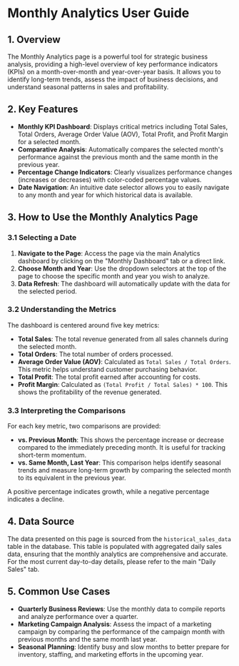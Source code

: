 # Monthly Analytics User Guide

## 1. Overview

The Monthly Analytics page is a powerful tool for strategic business analysis, providing a high-level overview of key performance indicators (KPIs) on a month-over-month and year-over-year basis. It allows you to identify long-term trends, assess the impact of business decisions, and understand seasonal patterns in sales and profitability.

## 2. Key Features

- **Monthly KPI Dashboard**: Displays critical metrics including Total Sales, Total Orders, Average Order Value (AOV), Total Profit, and Profit Margin for a selected month.
- **Comparative Analysis**: Automatically compares the selected month's performance against the previous month and the same month in the previous year.
- **Percentage Change Indicators**: Clearly visualizes performance changes (increases or decreases) with color-coded percentage values.
- **Date Navigation**: An intuitive date selector allows you to easily navigate to any month and year for which historical data is available.

## 3. How to Use the Monthly Analytics Page

### 3.1 Selecting a Date

1.  **Navigate to the Page**: Access the page via the main Analytics dashboard by clicking on the "Monthly Dashboard" tab or a direct link.
2.  **Choose Month and Year**: Use the dropdown selectors at the top of the page to choose the specific month and year you wish to analyze.
3.  **Data Refresh**: The dashboard will automatically update with the data for the selected period.

### 3.2 Understanding the Metrics

The dashboard is centered around five key metrics:

-   **Total Sales**: The total revenue generated from all sales channels during the selected month.
-   **Total Orders**: The total number of orders processed.
-   **Average Order Value (AOV)**: Calculated as `Total Sales / Total Orders`. This metric helps understand customer purchasing behavior.
-   **Total Profit**: The total profit earned after accounting for costs.
-   **Profit Margin**: Calculated as `(Total Profit / Total Sales) * 100`. This shows the profitability of the revenue generated.

### 3.3 Interpreting the Comparisons

For each key metric, two comparisons are provided:

-   **vs. Previous Month**: This shows the percentage increase or decrease compared to the immediately preceding month. It is useful for tracking short-term momentum.
-   **vs. Same Month, Last Year**: This comparison helps identify seasonal trends and measure long-term growth by comparing the selected month to its equivalent in the previous year.

A positive percentage indicates growth, while a negative percentage indicates a decline.

## 4. Data Source

The data presented on this page is sourced from the `historical_sales_data` table in the database. This table is populated with aggregated daily sales data, ensuring that the monthly analytics are comprehensive and accurate. For the most current day-to-day details, please refer to the main "Daily Sales" tab.

## 5. Common Use Cases

-   **Quarterly Business Reviews**: Use the monthly data to compile reports and analyze performance over a quarter.
-   **Marketing Campaign Analysis**: Assess the impact of a marketing campaign by comparing the performance of the campaign month with previous months and the same month last year.
-   **Seasonal Planning**: Identify busy and slow months to better prepare for inventory, staffing, and marketing efforts in the upcoming year.
